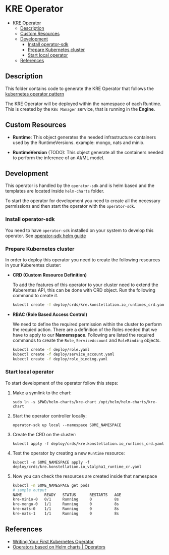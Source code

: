 # KRE Operator

- [KRE Operator](#kre-operator)
  - [Description](#description)
  - [Custom Resources](#custom-resources)
  - [Development](#development)
    - [Install operator-sdk](#install-operator-sdk)
    - [Prepare Kubernetes cluster](#prepare-kubernetes-cluster)
    - [Start local operator](#start-local-operator)
  - [References](#references)


## Description

This folder contains code to generate the KRE Operator that follows the [kubernetes operator pattern](https://kubernetes.io/docs/concepts/extend-kubernetes/operator/) 

The KRE Operator will be deployed within the namespace of each Runtime. This is created by the `K8s Manager` service, that is running in the **Engine**.


## Custom Resources

* **Runtime**: This object generates the needed infrastructure containers used by the RuntimeVersions. example: mongo, nats and minio.  

* **RuntimeVersion** (TODO): This object generate all the containers needed to perform the inference of an AI/ML model.


## Development

This operator is handled by the `operator-sdk` and is helm based and the templates are located inside `helm-charts` folder. 

To start the operator for development you need to create all the necessary permissions and then start the operator with the `operator-sdk`. 


### Install operator-sdk

You need to have `operator-sdk` installed on your system to develop this operator. See [operator-sdk helm guide](https://github.com/operator-framework/operator-sdk/blob/master/doc/helm/user-guide.md)

### Prepare Kubernetes cluster

In order to deploy this operator you need to create the following resources in your Kuberentes cluster:

* **CRD (Custom Resource Definition)**

    To add the features of this operator to your cluster need to extend the Kuberentes API, this can be done with
    CRD object. Run the following command to create it.
    
    ```bash
    kubectl create -f deploy/crds/kre.konstellation.io_runtimes_crd.yaml
    ```

* **RBAC (Role Based Access Control)**

    We need to define the required permission within the cluster to perform the requied action. There are a definition 
    of the Roles needed that we have to apply to our **Namemspace**. Following are listed the required commands to create
    the `Role`, `ServiceAccount` and `RoleBinding` objects.

    ```bash
    kubectl create -f deploy/role.yaml
    kubectl create -f deploy/service_account.yaml
    kubectl create -f deploy/role_binding.yaml
    ```


### Start local operator

To start development of the operator follow this steps:


1. Make a symlink to the chart:

    `sudo ln -s $PWD/helm-charts/kre-chart /opt/helm/helm-charts/kre-chart`

2. Start the operator controller locally:

    `operator-sdk up local --namespace SOME_NAMESPACE`

3. Create the CRD on the cluster:

    `kubectl apply -f deploy/crds/kre.konstellation.io_runtimes_crd.yaml`

4. Test the operator by creating a new `Runtime` resource: 

    `kubectl -n SOME_NAMESPACE apply -f deploy/crds/kre.konstellation.io_v1alpha1_runtime_cr.yaml`

5. Now you can check the resources are created inside that namespace

    ```bash
    kubectl -n SOME_NAMESPACE get pods
    # sample output
    NAME          READY   STATUS      RESTARTS   AGE
    kre-minio-0   0/1     Running     0          8s
    kre-mongo-0   1/1     Running     0          8s
    kre-nats-0    1/1     Running     0          8s
    kre-nats-1    1/1     Running     0          8s
    ```


## References

* [Writing Your First Kubernetes Operator](https://medium.com/faun/writing-your-first-kubernetes-operator-8f3df4453234)
* [Operators based on Helm charts | Operators](https://docs.okd.io/latest/operators/osdk-helm.html)

